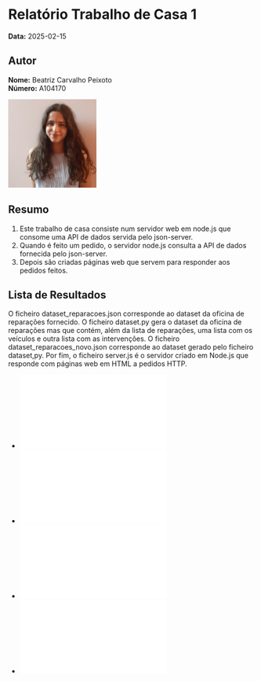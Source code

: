 # Relatório Trabalho de Casa 1

**Data:** 2025-02-15

## Autor

**Nome:** Beatriz Carvalho Peixoto  
**Número:** A104170  

![Fotografia de identificação](../foto_identificacao.png)

## Resumo
1. Este trabalho de casa consiste num servidor web em node.js que consome uma API de dados servida pelo json-server.
2. Quando é feito um pedido, o servidor node.js consulta a API de dados fornecida pelo json-server.
3. Depois são criadas páginas web que servem para responder aos pedidos feitos.


## Lista de Resultados
O ficheiro dataset_reparacoes.json corresponde ao dataset da oficina de reparações fornecido.
O ficheiro dataset.py gera o dataset da oficina de reparações mas que contém, além da lista de reparações, 
uma lista com os veículos e outra lista com as intervenções.
O ficheiro dataset_reparacoes_novo.json corresponde ao dataset gerado pelo ficheiro dataset,py.
Por fim, o ficheiro server.js é o servidor criado em Node.js que responde com páginas web em HTML a pedidos HTTP.
- ![Ficheiro dataset dado](dataset_reparacoes.json)
- ![Ficheiro gera o dataset](dataset.py)
- ![Ficheiro novo dataset](dataset_reparacoes_novo.json)
- ![Servidor (server.js)](server.js)